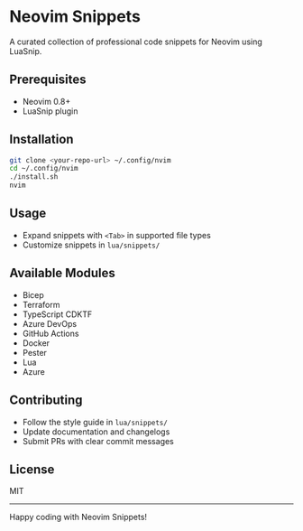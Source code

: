# Neovim Snippets

A curated collection of professional code snippets for Neovim using LuaSnip.

## Prerequisites
- Neovim 0.8+
- LuaSnip plugin

## Installation
```bash
git clone <your-repo-url> ~/.config/nvim
cd ~/.config/nvim
./install.sh
nvim
```

## Usage
- Expand snippets with `<Tab>` in supported file types
- Customize snippets in `lua/snippets/`

## Available Modules
- Bicep
- Terraform
- TypeScript CDKTF
- Azure DevOps
- GitHub Actions
- Docker
- Pester
- Lua
- Azure

## Contributing
- Follow the style guide in `lua/snippets/`
- Update documentation and changelogs
- Submit PRs with clear commit messages

## License
MIT

---
Happy coding with Neovim Snippets!
